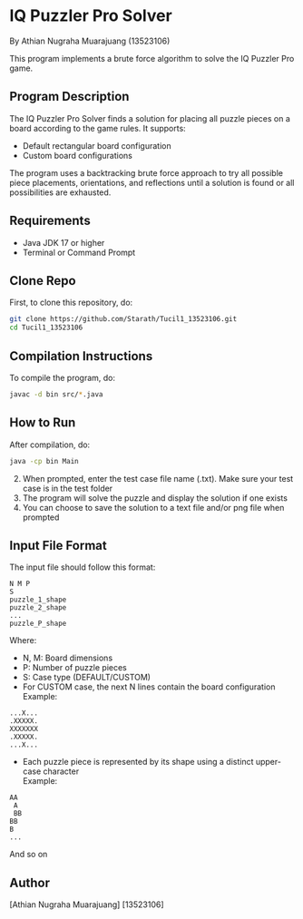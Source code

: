 # IQ Puzzler Pro Solver
By Athian Nugraha Muarajuang (13523106)<br>

This program implements a brute force algorithm to solve the IQ Puzzler Pro game.

## Program Description
The IQ Puzzler Pro Solver finds a solution for placing all puzzle pieces on a board according to the game rules. It supports:
- Default rectangular board configuration
- Custom board configurations

The program uses a backtracking brute force approach to try all possible piece placements, orientations, and reflections until a solution is found or all possibilities are exhausted.

## Requirements
- Java JDK 17 or higher
- Terminal or Command Prompt

## Clone Repo
First, to clone this repository, do:
```bash
git clone https://github.com/Starath/Tucil1_13523106.git
cd Tucil1_13523106
```

## Compilation Instructions
To compile the program, do:
```bash
javac -d bin src/*.java
```

## How to Run
After compilation, do:
```bash
java -cp bin Main
```

2. When prompted, enter the test case file name (.txt). Make sure your test case is in the test folder
3. The program will solve the puzzle and display the solution if one exists
4. You can choose to save the solution to a text file and/or png file when prompted

## Input File Format
The input file should follow this format:
```
N M P
S
puzzle_1_shape
puzzle_2_shape
...
puzzle_P_shape
```
Where:
- N, M: Board dimensions
- P: Number of puzzle pieces
- S: Case type (DEFAULT/CUSTOM)
- For CUSTOM case, the next N lines contain the board configuration<br>
Example:
```
...X...
.XXXXX.
XXXXXXX
.XXXXX.
...X...
```
- Each puzzle piece is represented by its shape using a distinct upper-case character<br>
Example:
```
AA
 A
 BB
BB
B
...
```
And so on

## Author
[Athian Nugraha Muarajuang]
[13523106]
